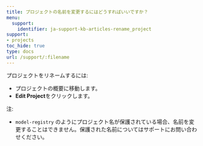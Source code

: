 ```yaml
---
title: プロジェクトの名前を変更するにはどうすればいいですか？
menu:
  support:
    identifier: ja-support-kb-articles-rename_project
support:
- projects
toc_hide: true
type: docs
url: /support/:filename
---
```


プロジェクトをリネームするには:

- プロジェクトの概要に移動します。
- **Edit Project**をクリックします。

注:

- `model-registry` のようにプロジェクト名が保護されている場合、名前を変更することはできません。保護された名前についてはサポートにお問い合わせください。